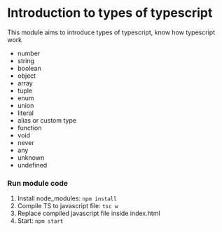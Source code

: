 # Introduction to types of typescript

This module aims to introduce types of typescript, know how typescript work

- number
- string
- boolean
- object
- array
- tuple
- enum
- union
- literal
- alias or custom type
- function
- void
- never
- any
- unknown
- undefined

### Run module code

1. Install node_modules: `npm install`
2. Compile TS to javascript file: `tsc w`
3. Replace compiled javascript file inside index.html
4. Start: `npm start`
